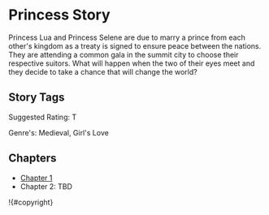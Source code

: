 # Princess Story

Princess Lua and Princess Selene are due to marry a prince from each other's kingdom as a treaty is signed to ensure peace between the nations. They are attending a common gala in the summit city to choose their respective suitors. What will happen when the two of their eyes meet and they decide to take a chance that will change the world?

## Story Tags

Suggested Rating: T

Genre's: Medieval, Girl's Love

## Chapters

- [Chapter 1](chapter-1.md)
- Chapter 2: TBD

!{#copyright}